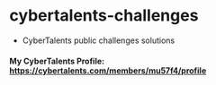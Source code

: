 # cybertalents-challenges
- CyberTalents public challenges solutions
#### My CyberTalents Profile: <https://cybertalents.com/members/mu57f4/profile>
